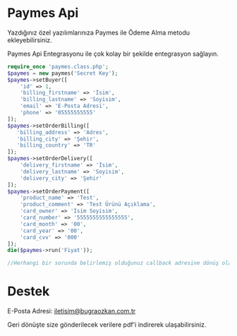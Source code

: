 # Paymes Api
Yazdığınız özel yazılımlarınıza Paymes ile Ödeme Alma metodu ekleyebilirsiniz.

Paymes Api Entegrasyonu ile çok kolay bir şekilde entegrasyon sağlayın.

```php
require_once 'paymes.class.php';
$paymes = new paymes('Secret Key');
$paymes->setBuyer([
    'id' => 1,
    'billing_firstname' => 'İsim',
    'billing_lastname' => 'Soyisim',
    'email' => 'E-Posta Adresi',
    'phone' => '05555555555'
]);
$paymes->setOrderBilling([
   'billing_address' => 'Adres',
   'billing_city' => 'Şehir',
   'billing_country' => 'TR'
]);
$paymes->setOrderDelivery([
    'delivery_firstname' => 'İsim',
    'delivery_lastname' => 'Soyisim',
    'delivery_city' => 'Şehir'
]);
$paymes->setOrderPayment([
    'product_name' => 'Test',
    'product_comment' => 'Test Ürünü Açıklama',
    'card_owner' => 'İsim Soyisim',
    'card_number' => '5555555555555555',
    'card_month' => '00',
    'card_year' => '00',
    'card_cvv' => '000'
]);
die($paymes->run('Fiyat'));

//Herhangi bir sorunda belirlemiş olduğunuz callback adresine dönüş olacak. Bu sepebten dolayı işlem yaptırmak için $_POST['message']'den dönen veri "AUTHORIZED"e eşit mi diye kontrol edin.
```
# Destek
E-Posta Adresi: [iletisim@bugraozkan.com.tr](http://mailto:iletisim@bugraozkan.com.tr "iletisim@bugraozkan.com.tr")

Geri dönüşte size gönderilecek verilere pdf'i indirerek ulaşabilirsiniz.
